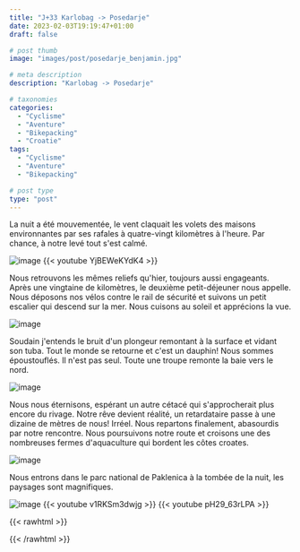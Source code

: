 ```yaml
---
title: "J+33 Karlobag -> Posedarje"
date: 2023-02-03T19:19:47+01:00
draft: false

# post thumb
image: "images/post/posedarje_benjamin.jpg"

# meta description
description: "Karlobag -> Posedarje"

# taxonomies
categories:
  - "Cyclisme" 
  - "Aventure" 
  - "Bikepacking"
  - "Croatie" 
tags:
  - "Cyclisme" 
  - "Aventure" 
  - "Bikepacking" 

# post type
type: "post"
---
```


La nuit a été mouvementée, le vent claquait les volets des maisons environnantes par ses rafales à quatre-vingt kilomètres à l'heure. Par chance, à notre levé tout s'est calmé. 

![image](../../images/post/posedarje_vache.jpg)
{{< youtube YjBEWeKYdK4 >}}

Nous retrouvons les mêmes reliefs qu'hier, toujours aussi engageants. Après une vingtaine de kilomètres, le deuxième petit-déjeuner nous appelle. Nous déposons nos vélos contre le rail de sécurité et suivons un petit escalier qui descend sur la mer. Nous cuisons au soleil et apprécions la vue. 

![image](../../images/post/posedarje_plage.jpg)

Soudain j'entends le bruit d'un plongeur remontant à la surface et vidant son tuba. Tout le monde se retourne et c'est un dauphin! Nous sommes époustouflés. Il n'est pas seul. Toute une troupe remonte la baie vers le nord. 

![image](../../images/post/posedarje_dauphin.jpg)

Nous nous éternisons, espérant un autre cétacé qui s'approcherait plus encore du rivage. Notre rêve devient réalité, un retardataire passe à une dizaine de mètres de nous! Irréel. Nous repartons finalement, abasourdis par notre rencontre. Nous poursuivons notre route et croisons une des nombreuses fermes d'aquaculture qui bordent les côtes croates. 

![image](../../images/post/posedarje_poisson.jpg)

Nous entrons dans le parc national de Paklenica à la tombée de la nuit, les paysages sont magnifiques. 

![image](../../images/post/posedarje_montagne.jpg)
{{< youtube v1RKSm3dwjg >}} 
{{< youtube pH29_63rLPA >}} 

{{< rawhtml >}}
<div class="strava-embed-placeholder" data-embed-type="activity" data-embed-id="8500368633"></div><script src="https://strava-embeds.com/embed.js"></script>
{{< /rawhtml >}}
